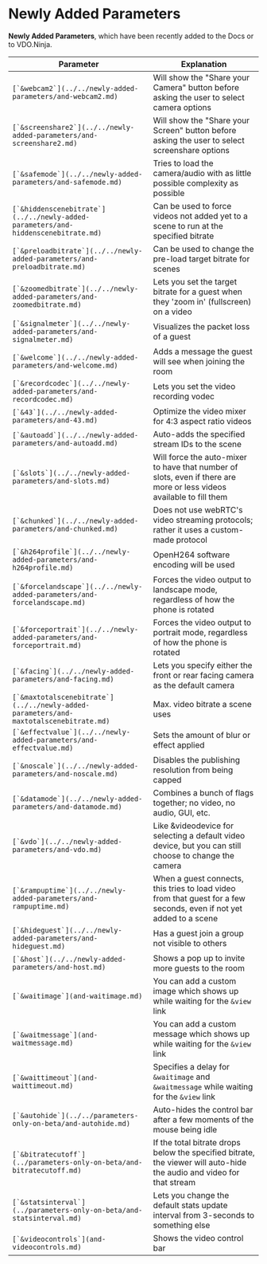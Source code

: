 # Newly Added Parameters

**Newly Added Parameters**, which have been recently added to the Docs or to VDO.Ninja.

| Parameter                                                                               | Explanation                                                                                                           |
| --------------------------------------------------------------------------------------- | --------------------------------------------------------------------------------------------------------------------- |
| ``[`&webcam2`](../../newly-added-parameters/and-webcam2.md)``                           | Will show the "Share your Camera" button before asking the user to select camera options                              |
| ``[`&screenshare2`](../../newly-added-parameters/and-screenshare2.md)``                 | Will show the "Share your Screen" button before asking the user to select screenshare options                         |
| ``[`&safemode`](../../newly-added-parameters/and-safemode.md)``                         | Tries to load the camera/audio with as little possible complexity as possible                                         |
| ``[`&hiddenscenebitrate`](../../newly-added-parameters/and-hiddenscenebitrate.md)``     | Can be used to force videos not added yet to a scene to run at the specified bitrate                                  |
| ``[`&preloadbitrate`](../../newly-added-parameters/and-preloadbitrate.md)``             | Can be used to change the pre-load target bitrate for scenes                                                          |
| ``[`&zoomedbitrate`](../../newly-added-parameters/and-zoomedbitrate.md)``               | Lets you set the target bitrate for a guest when they 'zoom in' (fullscreen) on a video                               |
| ``[`&signalmeter`](../../newly-added-parameters/and-signalmeter.md)``                   | Visualizes the packet loss of a guest                                                                                 |
| ``[`&welcome`](../../newly-added-parameters/and-welcome.md)``                           | Adds a message the guest will see when joining the room                                                               |
| ``[`&recordcodec`](../../newly-added-parameters/and-recordcodec.md)``                   | Lets you set the video recording vodec                                                                                |
| ``[`&43`](../../newly-added-parameters/and-43.md)``                                     | Optimize the video mixer for 4:3 aspect ratio videos                                                                  |
| ``[`&autoadd`](../../newly-added-parameters/and-autoadd.md)``                           | Auto-adds the specified stream IDs to the scene                                                                       |
| ``[`&slots`](../../newly-added-parameters/and-slots.md)``                               | Will force the auto-mixer to have that number of slots, even if there are more or less videos available to fill them  |
| ``[`&chunked`](../../newly-added-parameters/and-chunked.md)``                           | Does not use webRTC's video streaming protocols; rather it uses a custom-made protocol                                |
| ``[`&h264profile`](../../newly-added-parameters/and-h264profile.md)``                   | OpenH264 software encoding will be used                                                                               |
| ``[`&forcelandscape`](../../newly-added-parameters/and-forcelandscape.md)``             | Forces the video output to landscape mode, regardless of how the phone is rotated                                     |
| ``[`&forceportrait`](../../newly-added-parameters/and-forceportrait.md)``               | Forces the video output to portrait mode, regardless of how the phone is rotated                                      |
| ``[`&facing`](../../newly-added-parameters/and-facing.md)``                             | Lets you specify either the front or rear facing camera as the default camera                                         |
| ``[`&maxtotalscenebitrate`](../../newly-added-parameters/and-maxtotalscenebitrate.md)`` | Max. video bitrate a scene uses                                                                                       |
| ``[`&effectvalue`](../../newly-added-parameters/and-effectvalue.md)``                   | Sets the amount of blur or effect applied                                                                             |
| ``[`&noscale`](../../newly-added-parameters/and-noscale.md)``                           | Disables the publishing resolution from being capped                                                                  |
| ``[`&datamode`](../../newly-added-parameters/and-datamode.md)``                         | Combines a bunch of flags together; no video, no audio, GUI, etc.                                                     |
| ``[`&vdo`](../../newly-added-parameters/and-vdo.md)``                                   | Like \&videodevice for selecting a default video device, but you can still choose to change the camera                |
| ``[`&rampuptime`](../../newly-added-parameters/and-rampuptime.md)``                     | When a guest connects, this tries to load video from that guest for a few seconds, even if not yet added to a scene   |
| ``[`&hideguest`](../../newly-added-parameters/and-hideguest.md)``                       | Has a guest join a group not visible to others                                                                        |
| ``[`&host`](../../newly-added-parameters/and-host.md)``                                 | Shows a pop up to invite more guests to the room                                                                      |
| ``[`&waitimage`](and-waitimage.md)``                                                    | You can add a custom image which shows up while waiting for the `&view` link                                          |
| ``[`&waitmessage`](and-waitmessage.md)``                                                | You can add a custom message which shows up while waiting for the `&view` link                                        |
| ``[`&waittimeout`](and-waittimeout.md)``                                                | Specifies a delay for `&waitimage` and `&waitmessage` while waiting for the `&view` link                              |
| ``[`&autohide`](../../parameters-only-on-beta/and-autohide.md)``                        | Auto-hides the control bar after a few moments of the mouse being idle                                                |
| ``[`&bitratecutoff`](../parameters-only-on-beta/and-bitratecutoff.md)``                 | If the total bitrate drops below the specified bitrate, the viewer will auto-hide the audio and video for that stream |
| ``[`&statsinterval`](../parameters-only-on-beta/and-statsinterval.md)``                 | Lets you change the default stats update interval from 3-seconds to something else                                    |
| ``[`&videocontrols`](and-videocontrols.md)``                                            | Shows the video control bar                                                                                           |
